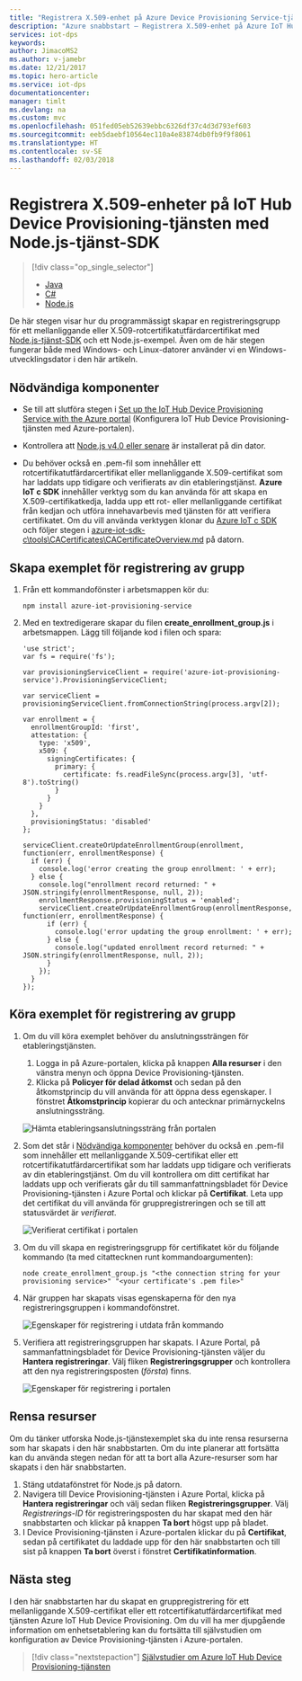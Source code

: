 ```yaml
---
title: "Registrera X.509-enhet på Azure Device Provisioning Service-tjänsten med Node.js | Microsoft Docs"
description: "Azure snabbstart – Registrera X.509-enhet på Azure IoT Hub Device Provisioning-tjänsten med Node.js-tjänst-SDK"
services: iot-dps
keywords: 
author: JimacoMS2
ms.author: v-jamebr
ms.date: 12/21/2017
ms.topic: hero-article
ms.service: iot-dps
documentationcenter: 
manager: timlt
ms.devlang: na
ms.custom: mvc
ms.openlocfilehash: 051fed05eb52639ebbc6326df37c4d3d793ef603
ms.sourcegitcommit: eeb5daebf10564ec110a4e83874db0fb9f9f8061
ms.translationtype: HT
ms.contentlocale: sv-SE
ms.lasthandoff: 02/03/2018
---
```

# <a name="enroll-x509-devices-to-iot-hub-device-provisioning-service-using-nodejs-service-sdk"></a>Registrera X.509-enheter på IoT Hub Device Provisioning-tjänsten med Node.js-tjänst-SDK
> [!div class="op_single_selector"]
> * [Java](quick-enroll-device-x509-java.md)
> * [C#](quick-enroll-device-x509-csharp.md)
> * [Node.js](quick-enroll-device-x509-node.md)

De här stegen visar hur du programmässigt skapar en registreringsgrupp för ett mellanliggande eller X.509-rotcertifikatutfärdarcertifikat med [Node.js-tjänst-SDK](https://github.com/Azure/azure-iot-sdk-node) och ett Node.js-exempel. Även om de här stegen fungerar både med Windows- och Linux-datorer använder vi en Windows-utvecklingsdator i den här artikeln.
 

## <a name="prerequisites"></a>Nödvändiga komponenter

- Se till att slutföra stegen i [Set up the IoT Hub Device Provisioning Service with the Azure portal](./quick-setup-auto-provision.md) (Konfigurera IoT Hub Device Provisioning-tjänsten med Azure-portalen). 

 
- Kontrollera att [Node.js v4.0 eller senare](https://nodejs.org) är installerat på din dator.


- Du behöver också en .pem-fil som innehåller ett rotcertifikatutfärdarcertifikat eller mellanliggande X.509-certifikat som har laddats upp tidigare och verifierats av din etableringstjänst. **Azure IoT c SDK** innehåller verktyg som du kan använda för att skapa en X.509-certifikatkedja, ladda upp ett rot- eller mellanliggande certifikat från kedjan och utföra innehavarbevis med tjänsten för att verifiera certifikatet. Om du vill använda verktygen klonar du [Azure IoT c SDK](https://github.com/Azure/azure-iot-sdk-c) och följer stegen i [azure-iot-sdk-c\tools\CACertificates\CACertificateOverview.md](https://github.com/Azure/azure-iot-sdk-c/blob/master/tools/CACertificates/CACertificateOverview.md) på datorn.

## <a name="create-the-enrollment-group-sample"></a>Skapa exemplet för registrering av grupp 

 
1. Från ett kommandofönster i arbetsmappen kör du:
  
     ```cmd\sh
     npm install azure-iot-provisioning-service
     ```  

2. Med en textredigerare skapar du filen **create_enrollment_group.js** i arbetsmappen. Lägg till följande kod i filen och spara:

    ```
    'use strict';
    var fs = require('fs');

    var provisioningServiceClient = require('azure-iot-provisioning-service').ProvisioningServiceClient;

    var serviceClient = provisioningServiceClient.fromConnectionString(process.argv[2]);

    var enrollment = {
      enrollmentGroupId: 'first',
      attestation: {
        type: 'x509',
        x509: {
          signingCertificates: {
            primary: {
              certificate: fs.readFileSync(process.argv[3], 'utf-8').toString()
            }
          }
        }
      },
      provisioningStatus: 'disabled'
    };

    serviceClient.createOrUpdateEnrollmentGroup(enrollment, function(err, enrollmentResponse) {
      if (err) {
        console.log('error creating the group enrollment: ' + err);
      } else {
        console.log("enrollment record returned: " + JSON.stringify(enrollmentResponse, null, 2));
        enrollmentResponse.provisioningStatus = 'enabled';
        serviceClient.createOrUpdateEnrollmentGroup(enrollmentResponse, function(err, enrollmentResponse) {
          if (err) {
            console.log('error updating the group enrollment: ' + err);
          } else {
            console.log("updated enrollment record returned: " + JSON.stringify(enrollmentResponse, null, 2));
          }
        });
      }
    });
    ````

## <a name="run-the-enrollment-group-sample"></a>Köra exemplet för registrering av grupp
 
1. Om du vill köra exemplet behöver du anslutningssträngen för etableringstjänsten. 
    1. Logga in på Azure-portalen, klicka på knappen **Alla resurser** i den vänstra menyn och öppna Device Provisioning-tjänsten. 
    2. Klicka på **Policyer för delad åtkomst** och sedan på den åtkomstprincip du vill använda för att öppna dess egenskaper. I fönstret **Åtkomstprincip** kopierar du och antecknar primärnyckelns anslutningssträng. 

    ![Hämta etableringsanslutningssträng från portalen](./media/quick-enroll-device-x509-node/get-service-connection-string.png) 


3. Som det står i [Nödvändiga komponenter](#prerequisites) behöver du också en .pem-fil som innehåller ett mellanliggande X.509-certifikat eller ett rotcertifikatutfärdarcertifikat som har laddats upp tidigare och verifierats av din etableringstjänst. Om du vill kontrollera om ditt certifikat har laddats upp och verifierats går du till sammanfattningsbladet för Device Provisioning-tjänsten i Azure Portal och klickar på **Certifikat**. Leta upp det certifikat du vill använda för gruppregistreringen och se till att statusvärdet är *verifierat*.

    ![Verifierat certifikat i portalen](./media/quick-enroll-device-x509-node/verify-certificate.png) 

1. Om du vill skapa en registreringsgrupp för certifikatet kör du följande kommando (ta med citattecknen runt kommandoargumenten):
 
     ```cmd\sh
     node create_enrollment_group.js "<the connection string for your provisioning service>" "<your certificate's .pem file>"
     ```
 
3. När gruppen har skapats visas egenskaperna för den nya registreringsgruppen i kommandofönstret.

    ![Egenskaper för registrering i utdata från kommando](./media/quick-enroll-device-x509-node/sample-output.png) 

4. Verifiera att registreringsgruppen har skapats. I Azure Portal, på sammanfattningsbladet för Device Provisioning-tjänsten väljer du **Hantera registreringar**. Välj fliken **Registreringsgrupper** och kontrollera att den nya registreringsposten (*första*) finns.

    ![Egenskaper för registrering i portalen](./media/quick-enroll-device-x509-node/verify-enrollment-portal.png) 
 
## <a name="clean-up-resources"></a>Rensa resurser
Om du tänker utforska Node.js-tjänstexemplet ska du inte rensa resurserna som har skapats i den här snabbstarten. Om du inte planerar att fortsätta kan du använda stegen nedan för att ta bort alla Azure-resurser som har skapats i den här snabbstarten.
 
1. Stäng utdatafönstret för Node.js på datorn.
2. Navigera till Device Provisioning-tjänsten i Azure Portal, klicka på **Hantera registreringar** och välj sedan fliken **Registreringsgrupper**. Välj *Registrerings-ID* för registreringsposten du har skapat med den här snabbstarten och klickar på knappen **Ta bort** högst upp på bladet.  
3. I Device Provisioning-tjänsten i Azure-portalen klickar du på **Certifikat**, sedan på certifikatet du laddade upp för den här snabbstarten och till sist på knappen **Ta bort** överst i fönstret **Certifikatinformation**.  
 
## <a name="next-steps"></a>Nästa steg
I den här snabbstarten har du skapat en gruppregistrering för ett mellanliggande X.509-certifikat eller ett rotcertifikatutfärdarcertifikat med tjänsten Azure IoT Hub Device Provisioning. Om du vill ha mer djupgående information om enhetsetablering kan du fortsätta till självstudien om konfiguration av Device Provisioning-tjänsten i Azure-portalen. 
 
> [!div class="nextstepaction"]
> [Självstudier om Azure IoT Hub Device Provisioning-tjänsten](./tutorial-set-up-cloud.md)